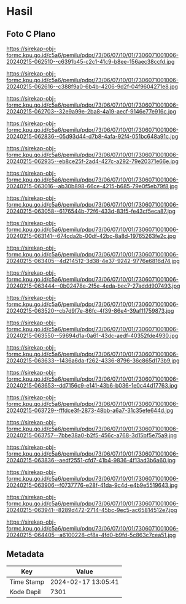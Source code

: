 # Hasil

## Foto C Plano

https://sirekap-obj-formc.kpu.go.id/c5a6/pemilu/pdpr/73/06/07/10/01/7306071001006-20240215-062510--c6391b45-c2c1-41c9-b8ee-156aec38ccfd.jpg

https://sirekap-obj-formc.kpu.go.id/c5a6/pemilu/pdpr/73/06/07/10/01/7306071001006-20240215-062616--c388f9a0-6b4b-4206-9d2f-04f9604271e8.jpg

https://sirekap-obj-formc.kpu.go.id/c5a6/pemilu/pdpr/73/06/07/10/01/7306071001006-20240215-062703--32e9a99e-2ba8-4a19-aecf-9146e77e916c.jpg

https://sirekap-obj-formc.kpu.go.id/c5a6/pemilu/pdpr/73/06/07/10/01/7306071001006-20240215-062836--05d93d44-d7b8-4afa-92f4-051bc648a91c.jpg

https://sirekap-obj-formc.kpu.go.id/c5a6/pemilu/pdpr/73/06/07/10/01/7306071001006-20240215-062935--eb8ce25f-2ad4-427c-a292-79e20371e66e.jpg

https://sirekap-obj-formc.kpu.go.id/c5a6/pemilu/pdpr/73/06/07/10/01/7306071001006-20240215-063016--ab30b898-66ce-4215-b685-79e0f5eb79f8.jpg

https://sirekap-obj-formc.kpu.go.id/c5a6/pemilu/pdpr/73/06/07/10/01/7306071001006-20240215-063058--6176544b-72f6-433d-83f5-fe43cf5eca87.jpg

https://sirekap-obj-formc.kpu.go.id/c5a6/pemilu/pdpr/73/06/07/10/01/7306071001006-20240215-063141--674cda2b-00df-42bc-8a8d-19765263fe2c.jpg

https://sirekap-obj-formc.kpu.go.id/c5a6/pemilu/pdpr/73/06/07/10/01/7306071001006-20240215-063405--4d214512-3d38-4e37-9242-9776e6816d74.jpg

https://sirekap-obj-formc.kpu.go.id/c5a6/pemilu/pdpr/73/06/07/10/01/7306071001006-20240215-063444--0b02478e-2f5e-4eda-bec7-27addd907493.jpg

https://sirekap-obj-formc.kpu.go.id/c5a6/pemilu/pdpr/73/06/07/10/01/7306071001006-20240215-063520--cb7d9f7e-86fc-4f39-86e4-39af11759873.jpg

https://sirekap-obj-formc.kpu.go.id/c5a6/pemilu/pdpr/73/06/07/10/01/7306071001006-20240215-063550--59694d1a-0a61-43dc-aedf-40352fde4930.jpg

https://sirekap-obj-formc.kpu.go.id/c5a6/pemilu/pdpr/73/06/07/10/01/7306071001006-20240215-063633--1436a6da-f262-4336-8796-36c865d173b9.jpg

https://sirekap-obj-formc.kpu.go.id/c5a6/pemilu/pdpr/73/06/07/10/01/7306071001006-20240215-063653--dd7156c9-e141-43b6-b036-1e0c44d17763.jpg

https://sirekap-obj-formc.kpu.go.id/c5a6/pemilu/pdpr/73/06/07/10/01/7306071001006-20240215-063729--fffdce3f-2873-48bb-a6a7-31c35efe644d.jpg

https://sirekap-obj-formc.kpu.go.id/c5a6/pemilu/pdpr/73/06/07/10/01/7306071001006-20240215-063757--7bbe38a0-b2f5-456c-a768-3d15bf5e75a9.jpg

https://sirekap-obj-formc.kpu.go.id/c5a6/pemilu/pdpr/73/06/07/10/01/7306071001006-20240215-063836--aedf2551-cfd7-41b4-9836-4f13ad3b6a60.jpg

https://sirekap-obj-formc.kpu.go.id/c5a6/pemilu/pdpr/73/06/07/10/01/7306071001006-20240215-063906--f0737776-e28f-41da-9c4d-e4b9e5519643.jpg

https://sirekap-obj-formc.kpu.go.id/c5a6/pemilu/pdpr/73/06/07/10/01/7306071001006-20240215-063941--8289d472-2714-45bc-9ec5-ac65814512e7.jpg

https://sirekap-obj-formc.kpu.go.id/c5a6/pemilu/pdpr/73/06/07/10/01/7306071001006-20240215-064405--a6100228-cf8a-4fd0-b9fd-5c863c7cea51.jpg


## Metadata

| Key        | Value               |
| ---------- | ------------------- |
| Time Stamp | 2024-02-17 13:05:41 |
| Kode Dapil | 7301                |



